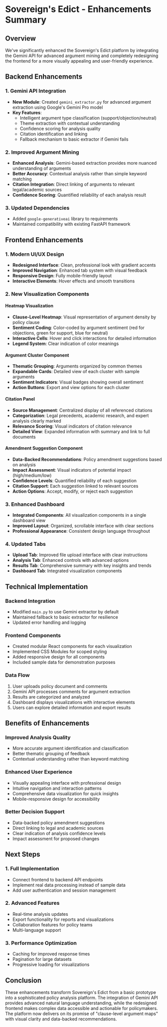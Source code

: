 # Sovereign's Edict - Enhancements Summary

## Overview
We've significantly enhanced the Sovereign's Edict platform by integrating the Gemini API for advanced argument mining and completely redesigning the frontend for a more visually appealing and user-friendly experience.

## Backend Enhancements

### 1. Gemini API Integration
- **New Module**: Created `gemini_extractor.py` for advanced argument extraction using Google's Gemini Pro model
- **Key Features**:
  - Intelligent argument type classification (support/objection/neutral)
  - Theme extraction with contextual understanding
  - Confidence scoring for analysis quality
  - Citation identification and linking
  - Fallback mechanism to basic extractor if Gemini fails

### 2. Improved Argument Mining
- **Enhanced Analysis**: Gemini-based extraction provides more nuanced understanding of arguments
- **Better Accuracy**: Contextual analysis rather than simple keyword matching
- **Citation Integration**: Direct linking of arguments to relevant legal/academic sources
- **Confidence Scoring**: Quantified reliability of each analysis result

### 3. Updated Dependencies
- Added `google-generativeai` library to requirements
- Maintained compatibility with existing FastAPI framework

## Frontend Enhancements

### 1. Modern UI/UX Design
- **Redesigned Interface**: Clean, professional look with gradient accents
- **Improved Navigation**: Enhanced tab system with visual feedback
- **Responsive Design**: Fully mobile-friendly layout
- **Interactive Elements**: Hover effects and smooth transitions

### 2. New Visualization Components

#### Heatmap Visualization
- **Clause-Level Heatmap**: Visual representation of argument density by policy clause
- **Sentiment Coding**: Color-coded by argument sentiment (red for objections, green for support, blue for neutral)
- **Interactive Cells**: Hover and click interactions for detailed information
- **Legend System**: Clear indication of color meanings

#### Argument Cluster Component
- **Thematic Grouping**: Arguments organized by common themes
- **Expandable Cards**: Detailed view of each cluster with sample arguments
- **Sentiment Indicators**: Visual badges showing overall sentiment
- **Action Buttons**: Export and view options for each cluster

#### Citation Panel
- **Source Management**: Centralized display of all referenced citations
- **Categorization**: Legal precedents, academic research, and expert analysis clearly marked
- **Relevance Scoring**: Visual indicators of citation relevance
- **Detailed View**: Expanded information with summary and link to full documents

#### Amendment Suggestion Component
- **Data-Backed Recommendations**: Policy amendment suggestions based on analysis
- **Impact Assessment**: Visual indicators of potential impact (high/medium/low)
- **Confidence Levels**: Quantified reliability of each suggestion
- **Citation Support**: Each suggestion linked to relevant sources
- **Action Options**: Accept, modify, or reject each suggestion

### 3. Enhanced Dashboard
- **Integrated Components**: All visualization components in a single dashboard view
- **Improved Layout**: Organized, scrollable interface with clear sections
- **Professional Appearance**: Consistent design language throughout

### 4. Updated Tabs
- **Upload Tab**: Improved file upload interface with clear instructions
- **Analysis Tab**: Enhanced controls with advanced options
- **Results Tab**: Comprehensive summary with key insights and trends
- **Dashboard Tab**: Integrated visualization components

## Technical Implementation

### Backend Integration
- Modified `main.py` to use Gemini extractor by default
- Maintained fallback to basic extractor for resilience
- Updated error handling and logging

### Frontend Components
- Created modular React components for each visualization
- Implemented CSS Modules for scoped styling
- Added responsive design for all components
- Included sample data for demonstration purposes

### Data Flow
1. User uploads policy document and comments
2. Gemini API processes comments for argument extraction
3. Results are categorized and analyzed
4. Dashboard displays visualizations with interactive elements
5. Users can explore detailed information and export results

## Benefits of Enhancements

### Improved Analysis Quality
- More accurate argument identification and classification
- Better thematic grouping of feedback
- Contextual understanding rather than keyword matching

### Enhanced User Experience
- Visually appealing interface with professional design
- Intuitive navigation and interaction patterns
- Comprehensive data visualization for quick insights
- Mobile-responsive design for accessibility

### Better Decision Support
- Data-backed policy amendment suggestions
- Direct linking to legal and academic sources
- Clear indication of analysis confidence levels
- Impact assessment for proposed changes

## Next Steps

### 1. Full Implementation
- Connect frontend to backend API endpoints
- Implement real data processing instead of sample data
- Add user authentication and session management

### 2. Advanced Features
- Real-time analysis updates
- Export functionality for reports and visualizations
- Collaboration features for policy teams
- Multi-language support

### 3. Performance Optimization
- Caching for improved response times
- Pagination for large datasets
- Progressive loading for visualizations

## Conclusion

These enhancements transform Sovereign's Edict from a basic prototype into a sophisticated policy analysis platform. The integration of Gemini API provides advanced natural language understanding, while the redesigned frontend makes complex data accessible and actionable for policymakers. The platform now delivers on its promise of "clause-level argument maps" with visual clarity and data-backed recommendations.